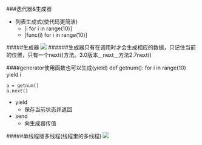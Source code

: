 ###迭代器&生成器
* 列表生成式(使代码更简洁)
	* [i for i in range(10)]
	* [func(i) for i in range(10)]

#####生成器
![](https://i.imgur.com/0BpYZq8.png)
######生成器只有在调用时才会生成相应的数据，只记住当前的位置，只有一个next()方法。3.0版本__next__方法2.7next()

####generator使用函数也可以生成(yield)
	def getnum():
		for i in range(10)
			yield i

	a = getnum()
	a.next()

* yield
	* 保存当前状态并返回
* send
	* 向生成器传值

#####单线程版多线程(线程里的多线程)
![](https://i.imgur.com/NllZf5p.png)